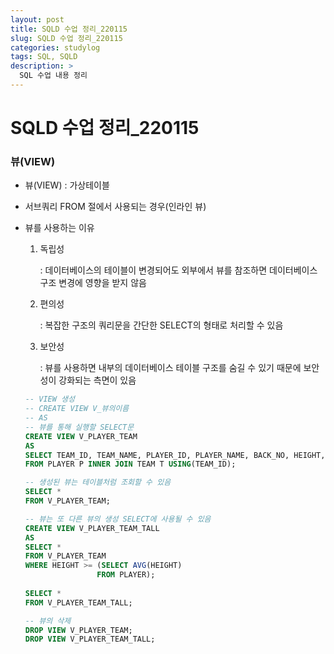 ```yaml
---
layout: post
title: SQLD 수업 정리_220115
slug: SQLD 수업 정리_220115
categories: studylog
tags: SQL, SQLD
description: >
  SQL 수업 내용 정리
---
```

# SQLD 수업 정리_220115

### 뷰(VIEW)

- 뷰(VIEW) : 가상테이블
- 서브쿼리 FROM 절에서 사용되는 경우(인라인 뷰)
- 뷰를 사용하는 이유
    1. 독립성 
        
        : 데이터베이스의 테이블이 변경되어도 외부에서 뷰를 참조하면 데이터베이스 구조 변경에 영향을 받지 않음
        
    2. 편의성 
        
        : 복잡한 구조의 쿼리문을 간단한 SELECT의 형태로 처리할 수 있음
        
    3. 보안성 
        
        : 뷰를 사용하면 내부의 데이터베이스 테이블 구조를 숨길 수 있기 때문에 보안성이 강화되는 측면이 있음
        
    
    ```sql
    -- VIEW 생성
    -- CREATE VIEW V_뷰의이름
    -- AS
    -- 뷰를 통해 실행할 SELECT문
    CREATE VIEW V_PLAYER_TEAM
    AS 
    SELECT TEAM_ID, TEAM_NAME, PLAYER_ID, PLAYER_NAME, BACK_NO, HEIGHT, WEIGHT
    FROM PLAYER P INNER JOIN TEAM T USING(TEAM_ID);
    
    -- 생성된 뷰는 테이블처럼 조회할 수 있음
    SELECT *
    FROM V_PLAYER_TEAM;
    
    -- 뷰는 또 다른 뷰의 생성 SELECT에 사용될 수 있음
    CREATE VIEW V_PLAYER_TEAM_TALL
    AS
    SELECT *
    FROM V_PLAYER_TEAM
    WHERE HEIGHT >= (SELECT AVG(HEIGHT)
                    FROM PLAYER);
                    
    SELECT *
    FROM V_PLAYER_TEAM_TALL;
    
    -- 뷰의 삭제
    DROP VIEW V_PLAYER_TEAM;
    DROP VIEW V_PLAYER_TEAM_TALL;
    ```